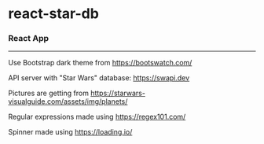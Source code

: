 # react-star-db
### React App
___
Use Bootstrap dark theme from https://bootswatch.com/

API server with "Star Wars" database: https://swapi.dev

Pictures are getting from https://starwars-visualguide.com/assets/img/planets/

Regular expressions made using https://regex101.com/

Spinner made using https://loading.io/

